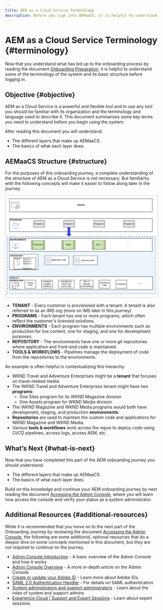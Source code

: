 ```yaml
---
title: AEM as a Cloud Service Terminology
description: Before you sign into AEMaaCS, it is helpful to understand some of the terminology of the system and its basic structure.
---
```


# AEM as a Cloud Service Terminology {#terminology}

Now that you understand what has led up to the onboarding process by reading the document [Onboarding Preparation,](preparation.md) it is helpful to understand some of the terminology of the system and its basic structure before logging in.

## Objective {#objective}

AEM as a Cloud Service is a powerful and flexible tool and to use any tool you should be familiar with its organization and the terminology and language used to describe it. This document summarizes some key terms you need to understand before you begin using the system.

After reading this document you will understand:

* The different layers that make up AEMaaCS.
* The basics of what each layer does.

## AEMaaCS Structure {#structure}

For the purposes of this onboarding journey, a complete understanding of the structure of AEM as a Cloud Service is not necessary. But familiarity with the following concepts will make it easier to follow along later in the journey.

![Cloud Manager structure](/help/journey-sites/quick-site/assets/cloud-manager-structure.png)

* **TENANT** - Every customer is provisioned with a tenant. A tenant is also referred to as an IMS org (more on IMS later in this journey)
* **PROGRAMS** - Each tenant has one or more programs, which often reflect the customer's licensed solutions.
* **ENVIRONMENTS** - Each program has multiple environments such as production for live content, one for staging, and one for development purposes.
* **REPOSITORY** - The environments have one or more git repositories where application and front-end code is maintained.
* **TOOLS &amp; WORKFLOWS** - Pipelines manage the deployment of code from the repositories to the environments.

An example is often helpful in contextualizing this hierarchy.

* WKND Travel and Adventure Enterprises might be a **tenant** that focuses on travel-related media.
* The WKND Travel and Adventure Enterprises tenant might have two **programs**: 
  * One Sites program for its WKND Magazine division
  * One Assets program for WKND Media division
* The WKND Magazine and WKND Media programs would both have development, staging, and production **environments**.
* **Repositories** are used to maintain the custom code and applications for WKND Magazine and WKND Media.
* Various **tools &amp; workflows** work across the repos to deploy code using CI/CD pipelines, access logs, access AEM, etc.

## What’s Next {#what-is-next}

Now that you have completed this part of the AEM onboarding journey you should understand:

* The different layers that make up AEMaaCS.
* The basics of what each layer does.

Build on this knowledge and continue your AEM onboarding journey by next reading the document [Accessing the Admin Console](admin-console.md), where you will learn how access the console and verify your status as a system administrator.

## Additional Resources {#additional-resources}

While it is recommended that you move on to the next part of the Onboarding Journey by reviewing the document [Accessing the Admin Console](admin-console.md), the following are some additional, optional resources that do a deeper dive on some concepts mentioned in this document, but they are not required to continue on the journey.

* [Admin Console Introduction](/help/onboarding/learn-concepts/admin-console.md) - A basic overview of the Admin Console and how it works
* [Admin Console Overview](https://helpx.adobe.com/enterprise/using/admin-console.html) - A more in-depth article on the Admin Console
* [Create or update your Adobe ID](https://helpx.adobe.com/ca/manage-account/using/create-update-adobe-id.html#HowtocreateorupdateyourAdobeID) - Learn more about Adobe IDs.
* [SAML 2.0 Authentication Handler](https://experienceleague.adobe.com/docs/experience-manager-65/administering/security/saml-2-0-authenticationhandler.html) - For details on SAML authentication
* [System administrators and support administrators](https://helpx.adobe.com/enterprise/using/admin-roles.ug.html) - Learn about the roles of system and support admins
* [Experience Cloud | Support and Expert Sessions](https://helpx.adobe.com/enterprise/admin-guide.html/enterprise/using/support-for-experience-cloud.ug.html) - Learn about expert sessions.
